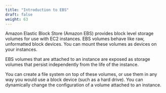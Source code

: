 ```yaml
---
title: "Introduction to EBS"
draft: false
weight: 63
---
```


Amazon Elastic Block Store (Amazon EBS) provides block level storage volumes for use with EC2 instances. EBS volumes behave like raw, unformatted block devices. You can mount these volumes as devices on your instances. 

EBS volumes that are attached to an instance are exposed as storage volumes that persist independently from the life of the instance. 

You can create a file system on top of these volumes, or use them in any way you would use a block device (such as a hard drive). You can dynamically change the configuration of a volume attached to an instance. 

